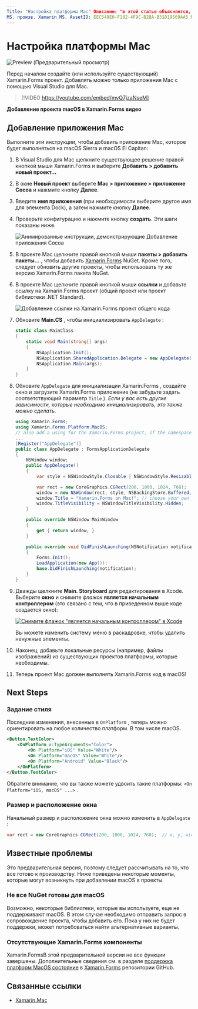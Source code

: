 ```yaml
---
Title: "Настройка платформы Mac" Описание: "в этой статье объясняется, как добавить в проект проект Mac Xamarin.Forms , который будет создавать приложение, которое может выполняться на macOS Sierra и MacOS El Capitan".
MS. произв. Xamarin MS. AssetID: EEC549E0-F182-4F9C-B2BA-B31D19569AA5 MS. Technology: Xamarin-Forms MS. Custom: ксаму — автор видео: давидбритч MS. author: дабритч МС. Дата: 05/03/2017 No-Loc: [ Xamarin.Forms , Xamarin.Essentials ]
---
```


# <a name="mac-platform-setup"></a>Настройка платформы Mac

![Preview (Предварительный просмотр)](~/media/shared/preview.png)

Перед началом создайте (или используйте существующий) Xamarin.Forms проект. Добавлять можно только приложения Mac с помощью Visual Studio для Mac.

> [!VIDEO https://youtube.com/embed/mvQ7jzaNseM]

**Добавление проекта macOS в Xamarin.Forms видео**

## <a name="adding-a-mac-app"></a>Добавление приложения Mac

Выполните эти инструкции, чтобы добавить приложение Mac, которое будет выполняться на macOS Sierra и macOS El Capitan:

1. В Visual Studio для Mac щелкните существующее решение правой кнопкой мыши Xamarin.Forms и выберите **Добавить > добавить новый проект...**

2. В окне **Новый проект** выберите **Mac > приложение > приложение Cocoa** и нажмите кнопку **Далее**.

3. Введите **имя приложения** (при необходимости выберите другое имя для элемента Dock), а затем нажмите кнопку **Далее**.

4. Проверьте конфигурацию и нажмите кнопку **создать**. Эти шаги показаны ниже.

    ![Анимированные инструкции, демонстрирующие Добавление приложения Cocoa](mac-images/add-macos-proj.gif)

5. В проекте Mac щелкните правой кнопкой мыши **пакеты > добавить пакеты...** , чтобы добавить [Xamarin.Forms](https://www.nuget.org/packages/Xamarin.Forms/) NuGet. Кроме того, следует обновить другие проекты, чтобы использовать ту же версию Xamarin.Forms пакета NuGet.

6. В проекте Mac щелкните правой кнопкой мыши **ссылки** и добавьте ссылку на Xamarin.Forms проект (общий проект или проект библиотеки .NET Standard).

    ![Добавление ссылки на Xamarin.Forms проект общего кода](mac-images/references-sml.png)

7. Обновите **Main.CS** , чтобы инициализировать `AppDelegate` :

    ```csharp
    static class MainClass
    {
        static void Main(string[] args)
        {
            NSApplication.Init();
            NSApplication.SharedApplication.Delegate = new AppDelegate(); // add this line
            NSApplication.Main(args);
        }
    }
    ```

8. Обновите `AppDelegate` для инициализации Xamarin.Forms , создайте окно и загрузите Xamarin.Forms приложение (не забудьте задать соответствующий параметр `Title` ). _Если у вас есть другие зависимости, которые необходимо инициализировать, это также можно сделать._

    ```csharp
    using Xamarin.Forms;
    using Xamarin.Forms.Platform.MacOS;
    // also add a using for the Xamarin.Forms project, if the namespace is different to this file
    ...
    [Register("AppDelegate")]
    public class AppDelegate : FormsApplicationDelegate
    {
        NSWindow window;
        public AppDelegate()
        {
            var style = NSWindowStyle.Closable | NSWindowStyle.Resizable | NSWindowStyle.Titled;

            var rect = new CoreGraphics.CGRect(200, 1000, 1024, 768);
            window = new NSWindow(rect, style, NSBackingStore.Buffered, false);
            window.Title = "Xamarin.Forms on Mac!"; // choose your own Title here
            window.TitleVisibility = NSWindowTitleVisibility.Hidden;
        }

        public override NSWindow MainWindow
        {
            get { return window; }
        }

        public override void DidFinishLaunching(NSNotification notification)
        {
            Forms.Init();
            LoadApplication(new App());
            base.DidFinishLaunching(notification);
        }
    }
    ```

9. Дважды щелкните **Main. Storyboard** для редактирования в Xcode. Выберите **окно** и снимите _флажок_ **является начальным контроллером** (это связано с тем, что в приведенном выше коде создается окно):

    [![Снимите флажок "является начальным контроллером" в Xcode](mac-images/xcode-init-controller-sml.png)](mac-images/xcode-init-controller.png#lightbox)

    Вы можете изменить систему меню в раскадровке, чтобы удалить ненужные элементы.

10. Наконец, добавьте локальные ресурсы (например, файлы изображений) из существующих проектов платформы, которые необходимы.

11. Теперь проект Mac должен выполнять Xamarin.Forms код в macOS!

## <a name="next-steps"></a>Next Steps

### <a name="styling"></a>Задание стиля

Последние изменения, внесенные в `OnPlatform` , теперь можно ориентировать на любое количество платформ. В том числе macOS.

```xml
<Button.TextColor>
    <OnPlatform x:TypeArguments="Color">
        <On Platform="iOS" Value="White"/>
        <On Platform="macOS" Value="White"/>
        <On Platform="Android" Value="Black"/>
    </OnPlatform>
</Button.TextColor>
```

Обратите внимание, что вы также можете удвоить такие платформы: `<On Platform="iOS, macOS" ...>` .

### <a name="window-size-and-position"></a>Размер и расположение окна

Начальный размер и расположение окна можно изменить в `AppDelegate` :

```csharp
var rect = new CoreGraphics.CGRect(200, 1000, 1024, 768);  // x, y, width, height
```

## <a name="known-issues"></a>Известные проблемы

Это предварительная версия, поэтому следует рассчитывать на то, что все готово к производству. Ниже приведены некоторые моменты, которые могут возникнуть при добавлении macOS в проекты.

### <a name="not-all-nugets-are-ready-for-macos"></a>Не все NuGet готовы для macOS

Возможно, некоторые библиотеки, которые вы используете, еще не поддерживают macOS. В этом случае необходимо отправить запрос в сопровождение проекта, чтобы добавить его. Пока у них не будет поддержки, может потребоваться найти альтернативные варианты.

### <a name="missing-xamarinforms-features"></a>Отсутствующие Xamarin.Forms компоненты

Xamarin.FormsВ этой предварительной версии не все функции завершены. Дополнительные сведения см. в разделе [поддержка платформ MacOS состояние](https://github.com/xamarin/Xamarin.Forms/wiki/Platform-Support-macOS-Status) в [Xamarin.Forms](https://github.com/xamarin/Xamarin.Forms) репозитории GitHub.

## <a name="related-links"></a>Связанные ссылки

- [Xamarin.Mac](~/mac/index.yml)
